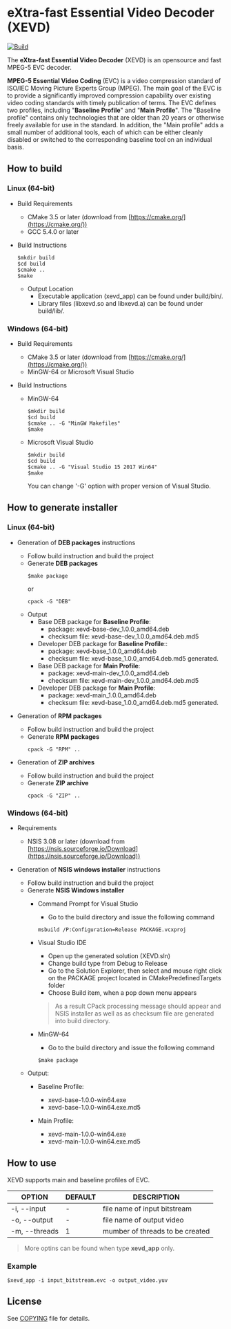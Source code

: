 # eXtra-fast Essential Video Decoder (XEVD)

[![Build](https://github.com/mpeg5/xevd/actions/workflows/build.yml/badge.svg?branch=master)](https://github.com/mpeg5/xevd/actions/workflows/build.yml)

The **eXtra-fast Essential Video Decoder** (XEVD) is an opensource and fast MPEG-5 EVC decoder.

**MPEG-5 Essential Video Coding** (EVC) is a video compression standard of ISO/IEC Moving Picture Experts Group (MPEG). The main goal of the EVC is to provide a significantly improved compression capability over existing video coding standards with timely publication of terms.
The EVC defines two profiles, including "**Baseline Profile**" and "**Main Profile**". The "Baseline profile" contains only technologies that are older than 20 years or otherwise freely available for use in the standard. In addition, the "Main profile" adds a small number of additional tools, each of which can be either cleanly disabled or switched to the corresponding baseline tool on an individual basis.

## How to build

### Linux (64-bit)
- Build Requirements
  - CMake 3.5 or later (download from [https://cmake.org/](https://cmake.org/))
  - GCC 5.4.0 or later

- Build Instructions
  ```
  $mkdir build
  $cd build
  $cmake ..
  $make
  ```
  - Output Location
    - Executable application (xevd_app) can be found under build/bin/.
    - Library files (libxevd.so and libxevd.a) can be found under build/lib/.

### Windows (64-bit)
- Build Requirements
  - CMake 3.5 or later (download from [https://cmake.org/](https://cmake.org/))
  - MinGW-64 or Microsoft Visual Studio

- Build Instructions
  - MinGW-64
    ```
    $mkdir build
    $cd build
    $cmake .. -G "MinGW Makefiles"
    $make
    ```
  - Microsoft Visual Studio
    ```
    $mkdir build
    $cd build
    $cmake .. -G "Visual Studio 15 2017 Win64"
    $make
    ```
    You can change '-G' option with proper version of Visual Studio.

## How to generate installer

### Linux (64-bit)
- Generation of **DEB packages** instructions
  - Follow build instruction and build the project
  - Generate **DEB packages**
    ```
    $make package
    ```
    or
    ```
    cpack -G "DEB"
    ```
  - Output
    - Base DEB package for **Baseline Profile**:
      - package: xevd-base-dev_1.0.0_amd64.deb
      - checksum file: xevd-base-dev_1.0.0_amd64.deb.md5
    - Developer DEB package for **Baseline Profile**::
      - package: xevd-base_1.0.0_amd64.deb
      - checksum file: xevd-base_1.0.0_amd64.deb.md5 generated.
    - Base DEB package for **Main Profile**:
      - package: xevd-main-dev_1.0.0_amd64.deb
      - checksum file: xevd-main-dev_1.0.0_amd64.deb.md5
    - Developer DEB package for **Main Profile**:
      - package: xevd-main_1.0.0_amd64.deb
      - checksum file: xevd-base_1.0.0_amd64.deb.md5 generated.

- Generation of **RPM packages**
  -  Follow build instruction and build the project
  -  Generate **RPM packages**
     ```
     cpack -G "RPM" ..
     ```

- Generation of **ZIP archives**
  -  Follow build instruction and build the project
  -  Generate **ZIP archive**
     ```
     cpack -G "ZIP" ..
     ```

### Windows (64-bit)
- Requirements
  - NSIS 3.08 or later (download from [https://nsis.sourceforge.io/Download](https://nsis.sourceforge.io/Download))

- Generation of **NSIS windows installer** instructions
  - Follow build instruction and build the project
  - Generate **NSIS Windows installer**
    - Command Prompt for Visual Studio
      - Go to the build directory and issue the following command
      ```
      msbuild /P:Configuration=Release PACKAGE.vcxproj
      ```

    - Visual Studio IDE
      - Open up the generated solution (XEVD.sln)
      - Change build type from Debug to Release
      - Go to the Solution Explorer, then select and mouse right click on the PACKAGE project located in CMakePredefinedTargets folder
      - Choose Build item, when a pop down menu appears

      > As a result CPack processing message should appear and NSIS installer as well as as checksum file are generated into build directory.

    - MinGW-64
      - Go to the build directory and issue the following command
      ```
      $make package
      ```
  - Output:
    - Baseline Profile:
      - xevd-base-1.0.0-win64.exe
      - xevd-base-1.0.0-win64.exe.md5

    - Main Profile:
        - xevd-main-1.0.0-win64.exe
        - xevd-main-1.0.0-win64.exe.md5
## How to use
XEVD supports main and baseline profiles of EVC.

| OPTION                | DEFAULT   | DESCRIPTION                                    |
|-----------------------|-----------|------------------------------------------------|
| -i, --input           | -         | file name of input bitstream                   |
| -o, --output          | -         | file name of output video                      |
| -m, --threads         | 1         | mumber of threads to be created                |


>More optins can be found when type **xevd_app** only.

### Example
	$xevd_app -i input_bitstream.evc -o output_video.yuv

## License
See [COPYING](COPYING) file for details.
